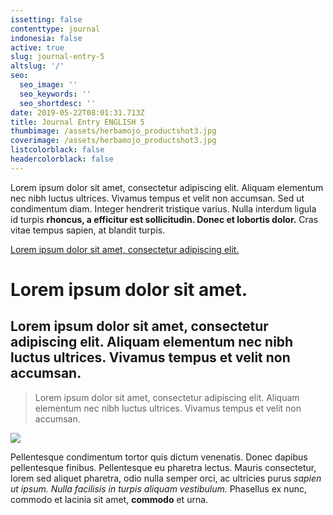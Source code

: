 ```yaml
---
issetting: false
contenttype: journal
indonesia: false
active: true
slug: journal-entry-5
altslug: '/'
seo:
  seo_image: ''
  seo_keywords: ''
  seo_shortdesc: ''
date: 2019-05-22T08:01:31.713Z
title: Journal Entry ENGLISH 5
thumbimage: /assets/herbamojo_productshot3.jpg
coverimage: /assets/herbamojo_productshot3.jpg
listcolorblack: false
headercolorblack: false
---
```


Lorem ipsum dolor sit amet, consectetur adipiscing elit. Aliquam elementum nec nibh luctus ultrices. Vivamus tempus et velit non accumsan. Sed ut condimentum diam. Integer hendrerit tristique varius. Nulla interdum ligula id turpis **rhoncus, a efficitur est sollicitudin. Donec et lobortis dolor.** Cras vitae tempus sapien, at blandit turpis.

[Lorem ipsum dolor sit amet, consectetur adipiscing elit. ](https://google.com)

# Lorem ipsum dolor sit amet.

## Lorem ipsum dolor sit amet, consectetur adipiscing elit. Aliquam elementum nec nibh luctus ultrices. Vivamus tempus et velit non accumsan.

> Lorem ipsum dolor sit amet, consectetur adipiscing elit. Aliquam elementum nec nibh luctus ultrices. Vivamus tempus et velit non accumsan.

![](/assets/herbamojo_productshot3.jpg)

Pellentesque condimentum tortor quis dictum venenatis. Donec dapibus pellentesque finibus. Pellentesque eu pharetra lectus. Mauris consectetur, lorem sed aliquet pharetra, odio nulla semper orci, ac ultricies purus _sapien ut ipsum. Nulla facilisis in turpis aliquam vestibulum._ Phasellus ex nunc, commodo et lacinia sit amet, **commodo** et urna.

